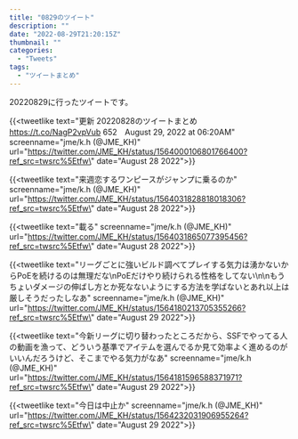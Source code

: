```yaml
---
title: "0829のツイート"
description: ""
date: "2022-08-29T21:20:15Z"
thumbnail: ""
categories:
  - "Tweets"
tags:
  - "ツイートまとめ"
---
```

20220829に行ったツイートです。
<!--more-->
{{<tweetlike text=\"更新 20220828のツイートまとめ https://t.co/NagP2vpVub 652　August 29, 2022 at 06:20AM\" screenname=\"jme/k.h (@JME_KH)\" url=\"https://twitter.com/JME_KH/status/1564000106801766400?ref_src=twsrc%5Etfw\" date=\"August 28 2022\">}}

{{<tweetlike text=\"来週恋するワンピースがジャンプに乗るのか\" screenname=\"jme/k.h (@JME_KH)\" url=\"https://twitter.com/JME_KH/status/1564031828818018306?ref_src=twsrc%5Etfw\" date=\"August 28 2022\">}}

{{<tweetlike text=\"載る\" screenname=\"jme/k.h (@JME_KH)\" url=\"https://twitter.com/JME_KH/status/1564031865077395456?ref_src=twsrc%5Etfw\" date=\"August 28 2022\">}}

{{<tweetlike text=\"リーグごとに強いビルド調べてプレイする気力は湧かないからPoEを続けるのは無理だな\nPoEだけやり続けられる性格をしてない\n\nもうちょいダメージの伸ばし方とか死なないようにする方法を学ばないとあれ以上は厳しそうだったしなあ\" screenname=\"jme/k.h (@JME_KH)\" url=\"https://twitter.com/JME_KH/status/1564180213705355266?ref_src=twsrc%5Etfw\" date=\"August 29 2022\">}}

{{<tweetlike text=\"今新リーグに切り替わったところだから、SSFでやってる人の動画を漁って、どういう基準でアイテムを選んでるか見て効率よく進めるのがいいんだろうけど、そこまでやる気力がなあ\" screenname=\"jme/k.h (@JME_KH)\" url=\"https://twitter.com/JME_KH/status/1564181596588371971?ref_src=twsrc%5Etfw\" date=\"August 29 2022\">}}

{{<tweetlike text=\"今日は中止か\" screenname=\"jme/k.h (@JME_KH)\" url=\"https://twitter.com/JME_KH/status/1564232031906955264?ref_src=twsrc%5Etfw\" date=\"August 29 2022\">}}

